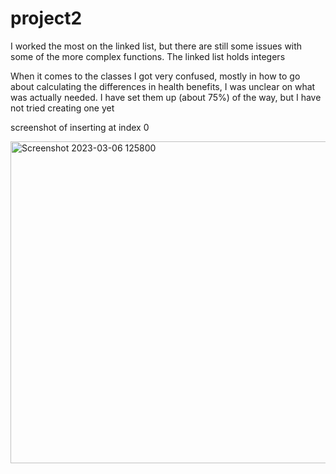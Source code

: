 # project2
I worked the most on the linked list, but there are still some issues with some of the more complex functions. The linked list holds integers

When it comes to the classes I got very confused, mostly in how to go about calculating the differences in health benefits, I was unclear on what was actually needed. I have set them up (about 75%) of the way, but I have not tried creating one yet

screenshot of inserting at index 0

<img width="515" alt="Screenshot 2023-03-06 125800" src="https://user-images.githubusercontent.com/112576159/223205936-33092ae8-d70e-40db-8de4-5ebebb40e9bf.png">
